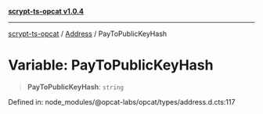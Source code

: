 [**scrypt-ts-opcat v1.0.4**](../../../README.md)

***

[scrypt-ts-opcat](../../../README.md) / [Address](../README.md) / PayToPublicKeyHash

# Variable: PayToPublicKeyHash

> **PayToPublicKeyHash**: `string`

Defined in: node\_modules/@opcat-labs/opcat/types/address.d.cts:117
